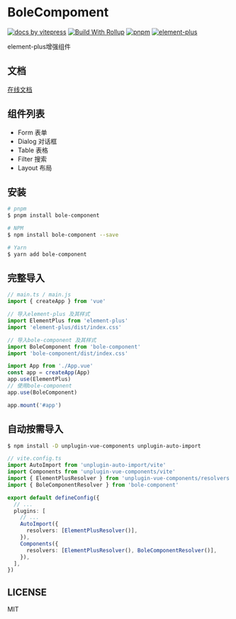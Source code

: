 # BoleCompoment

[![ docs by vitepress](https://img.shields.io/badge/docs%20by-vitepress-10b981)](https://vitepress.dev/)
[![Build With Rollup](https://img.shields.io/badge/build%20with-rollup-646cff.svg)](https://rollupjs.org/)
[![pnpm](https://img.shields.io/badge/maintained%20with-pnpm-cc00ff.svg)](https://www.pnpm.cn/)
[![element-plus](https://img.shields.io/badge/ui%20-element%20plus-409eff.svg)](https://element-plus.org/)

element-plus增强组件

## 文档

[在线文档](https://lstgithub578.github.io/bole-component/)

## 组件列表

- Form 表单
- Dialog 对话框
- Table 表格
- Filter 搜索
- Layout 布局

## 安装

```sh
# pnpm
$ pnpm install bole-component

# NPM
$ npm install bole-component --save

# Yarn
$ yarn add bole-component

```

## 完整导入

```TypeScript
// main.ts / main.js
import { createApp } from 'vue'

// 导入element-plus 及其样式
import ElementPlus from 'element-plus'
import 'element-plus/dist/index.css'

// 导入bole-component 及其样式
import BoleComponent from 'bole-component'
import 'bole-component/dist/index.css'

import App from './App.vue'
const app = createApp(App)
app.use(ElementPlus)
// 使用bole-component
app.use(BoleComponent)

app.mount('#app')
```

## 自动按需导入

```sh
$ npm install -D unplugin-vue-components unplugin-auto-import
```

```TypeScript
// vite.config.ts
import AutoImport from 'unplugin-auto-import/vite'
import Components from 'unplugin-vue-components/vite'
import { ElementPlusResolver } from 'unplugin-vue-components/resolvers'
import { BoleComponentResolver } from 'bole-component'

export default defineConfig({
  // ...
  plugins: [
    // ...
    AutoImport({
      resolvers: [ElementPlusResolver()],
    }),
    Components({
      resolvers: [ElementPlusResolver(), BoleComponentResolver()],
    }),
  ],
})

```

## LICENSE

MIT
